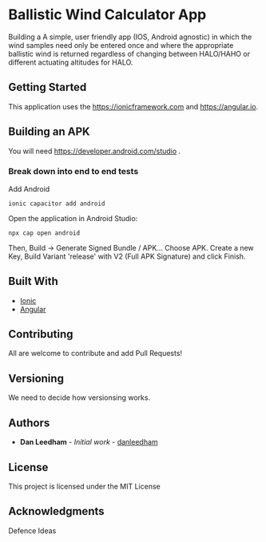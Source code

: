 # Ballistic Wind Calculator App

Building a A simple, user friendly app (IOS, Android agnostic) in which the wind samples need only be entered once and where the appropriate ballistic wind is returned regardless of changing between HALO/HAHO or different actuating altitudes for HALO.

## Getting Started

This application uses the https://ionicframework.com and https://angular.io. 


## Building an APK

You will need https://developer.android.com/studio .

### Break down into end to end tests

Add Android

```
ionic capacitor add android
```

Open the application in Android Studio:

```
npx cap open android
```
Then, Build -> Generate Signed Bundle / APK...  Choose APK. Create a new Key, Build Variant 'release' with V2 (Full APK Signature) and click Finish. 


## Built With

* [Ionic](https://Ionicframework.com) 
* [Angular](http://angular.io) 

## Contributing

All are welcome to contribute and add Pull Requests!

## Versioning

We need to decide how versionsing works. 

## Authors

* **Dan Leedham** - *Initial work* - [danleedham](https://github.com/danleedham)


## License

This project is licensed under the MIT License

## Acknowledgments

Defence Ideas
